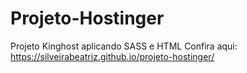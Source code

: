 # Projeto-Hostinger
 
Projeto Kinghost aplicando SASS e HTML
Confira aqui: https://silveirabeatriz.github.io/projeto-hostinger/
